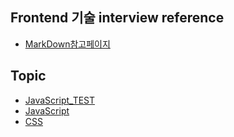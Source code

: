 ## Frontend 기술 interview reference 

- <a href="./markdown.html">MarkDown참고페이지</a>


## Topic
- [JavaScript_TEST](./Topics/JavaScript.html)
- <a href="./Topics/JavaScript.html"> JavaScript </a>
- <a href="./Topics/CSS.html"> CSS </a>

